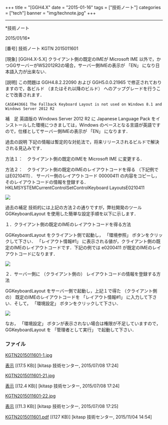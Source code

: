 ﻿+++
title = "[GGH4.X"
date = "2015-01-16"
tags = ["技術ノート"]
categories = ["tech"]
banner = "img/technote.jpg"
+++

-----------------------------------------------------------------------------------------------------------------------------

*技術ノート

2015/01/16*


[番号]
技術ノート KGTN 2015011601

[現象]
[GGH4.X-5.X] クライアント側の既定のIMEが Microsoft IME
以外で，かつGGサーバーがWS2012R2の場合，サーバー側IMEの表示が 「EN」
になり日本語入力が出来ない．

[説明]
この問題は GGH4.8.2.22090 および GGH5.0.0.21965
で修正されておりますので，各ビルド （またはそれ以降のビルド）
へのアップグレードを行うことで改善されます．

    CASE#43661 The Fallback Keyboard Layout is not used on Windows 8.1 and Windows Server 2012 R2

補　足
英語版の Windows Server 2012 R2 に Japanese Language Pack
をインストールした環境につきましては，Windows
のベースとなる言語が英語ですので，仕様としてサーバー側IMEの表示が 「EN」
になります．

過去の説明
下記の情報は暫定的な対処法で，将来リリースされるビルドで解決される見込みです．

方法１：　クライアント側の既定のIMEを Microsoft IME に変更する．

方法２：　クライアント側の既定のIMEのレイアウトコードを得る
（下記例ではE0210411）．
サーバー側のレイアウトコード 00000411
の内容をコピーし，そのレイアウトコードの情報を登録する．
HKLMSYSTEMCurrentControlSetControlKeyboard LayoutsE0210411

![](http://techreport.kitasp.net/attachments/download/2104/KGTN2015011601-1.jpg)

過去の補足
技術的には上記の方法２の通りですが，弊社開発のツール GGKeyboardLayout
を使用した簡単な設定手順を以下に示します．

１．クライアント側の既定のIMEのレイアウトコードを得る方法

GGKeyboardLayout をクライアント側で起動し， 「環境参照」
ボタンをクリックして下さい． 「レイアウト情報#1」
に表示される値が，クライアント側の既定のIMEのレイアウトコードです．下記の例では
e0200411 が既定のIMEのレイアウトコードになります．

![](http://techreport.kitasp.net/attachments/download/2105/KGTN2015011601-21.jpg)

２．サーバー側に （クライアント側の）
レイアウトコードの情報を登録する方法

GGKeyboardLayout をサーバー側で起動し，上記１で得た （クライアント側の）
既定のIMEのレイアウトコードを 「レイアウト情報#1」
に入力して下さい．そして， 「環境設定」 ボタンをクリックして下さい．

![](http://techreport.kitasp.net/attachments/download/2107/KGTN2015011601-22.jpg)

なお， 「環境設定」 ボタンが表示されない場合は権限が不足していますので，
GGKeyboardLayout を 「管理者として実行」 で起動して下さい．


### ファイル

 
 


[KGTN2015011601-1.jpg](http://techreport.kitasp.net/attachments/download/2104/KGTN2015011601-1.jpg)

[表示](http://techreport.kitasp.net/attachments/2104/KGTN2015011601-1.jpg "表示")
 [(17.5 KB)] [kitasp 技術センター, 2015/07/08
17:24]

[KGTN2015011601-21.jpg](http://techreport.kitasp.net/attachments/download/2105/KGTN2015011601-21.jpg)

[表示](http://techreport.kitasp.net/attachments/2105/KGTN2015011601-21.jpg "表示")
 [(12.4 KB)] [kitasp 技術センター, 2015/07/08
17:24]

[KGTN2015011601-22.jpg](http://techreport.kitasp.net/attachments/download/2107/KGTN2015011601-22.jpg)

[表示](http://techreport.kitasp.net/attachments/2107/KGTN2015011601-22.jpg "表示")
 [(11.3 KB)] [kitasp 技術センター, 2015/07/08
17:25]

[KGTN2015011601.pdf](http://techreport.kitasp.net/attachments/download/2278/KGTN2015011601.pdf)
 [(127 KB)] [kitasp 技術センター, 2015/11/04
14:54]


 


 

